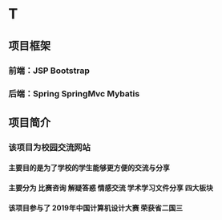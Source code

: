 # T
## 项目框架
### 前端：JSP Bootstrap
### 后端：Spring SpringMvc Mybatis

## 项目简介
### 该项目为校园交流网站 
#### 主要目的是为了学校的学生能够更方便的交流与分享
#### 主要分为 比赛咨询 解疑答惑 情感交流 学术学习文件分享 四大板块
#### 该项目参与了 2019年中国计算机设计大赛 荣获省二国三
